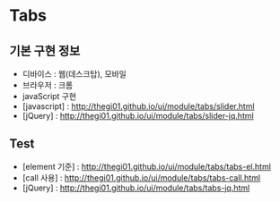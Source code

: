 # Tabs

## 기본 구현 정보

- 디바이스 : 웹(데스크탑), 모바일
- 브라우저 : 크롬
- javaScript 구현
- [javascript] : http://thegi01.github.io/ui/module/tabs/slider.html
- [jQuery] : http://thegi01.github.io/ui/module/tabs/slider-jq.html


## Test
- [element 기준] : http://thegi01.github.io/ui/module/tabs/tabs-el.html
- [call 사용] : http://thegi01.github.io/ui/module/tabs/tabs-call.html
- [jQuery] : http://thegi01.github.io/ui/module/tabs/tabs-jq.html

